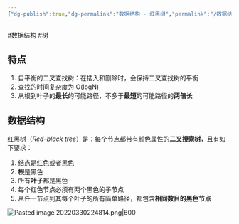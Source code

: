 ```yaml
---
{"dg-publish":true,"dg-permalink":"数据结构 - 红黑树","permalink":"/数据结构 - 红黑树/"}
---
```



#数据结构 #树 

## 特点

1. 自平衡的二叉查找树：在插入和删除时，会保持二叉查找树的平衡
2. 查找的时间复杂度为 O(logN)
3. 从根到叶子的**最长**的可能路径，不多于**最短**的可能路径的**两倍长**

## 数据结构

红黑树（*Red–black tree*）是：每个节点都带有颜色属性的**二叉搜索树**，且有如下要求：
1. 结点是红色或者黑色
2. **根**是黑色
3. 所有**叶子**都是黑色
4. 每个红色节点必须有两个黑色的子节点
5. 从任一节点到其每个叶子的所有简单路径，都包含**相同数目的黑色节点**

![Pasted image 20220330224814.png|600](/img/user/attachments/images/Pasted%20image%2020220330224814.png)